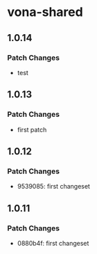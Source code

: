 # vona-shared

## 1.0.14

### Patch Changes

- test

## 1.0.13

### Patch Changes

- first patch

## 1.0.12

### Patch Changes

- 9539085: first changeset

## 1.0.11

### Patch Changes

- 0880b4f: first changeset
